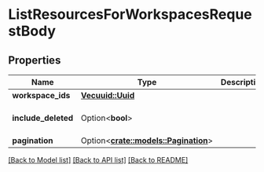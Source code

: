 # ListResourcesForWorkspacesRequestBody

## Properties

Name | Type | Description | Notes
------------ | ------------- | ------------- | -------------
**workspace_ids** | [**Vec<uuid::Uuid>**](uuid::Uuid.md) |  | 
**include_deleted** | Option<**bool**> |  | [optional][default to false]
**pagination** | Option<[**crate::models::Pagination**](Pagination.md)> |  | [optional]

[[Back to Model list]](../README.md#documentation-for-models) [[Back to API list]](../README.md#documentation-for-api-endpoints) [[Back to README]](../README.md)


